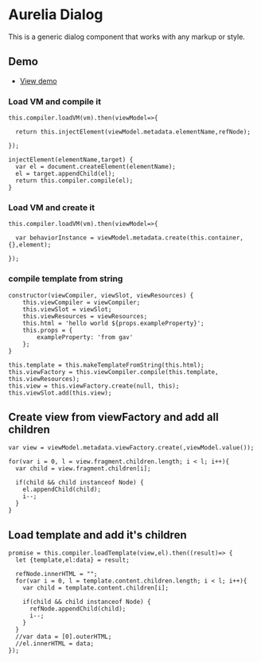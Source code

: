 
# Aurelia Dialog

This is a generic dialog component that works with any markup or style.


## Demo

- [View demo](demo)



### Load VM and compile it
    
    this.compiler.loadVM(vm).then(viewModel=>{
    
      return this.injectElement(viewModel.metadata.elementName,refNode);
      
    });
    
    injectElement(elementName,target) {
      var el = document.createElement(elementName);
      el = target.appendChild(el);
      return this.compiler.compile(el);
    }
    
    
### Load VM and create it

    this.compiler.loadVM(vm).then(viewModel=>{
        
      var behaviorInstance = viewModel.metadata.create(this.container,{},element);
      
    });
        
        
        
### compile template from string

    constructor(viewCompiler, viewSlot, viewResources) {
        this.viewCompiler = viewCompiler;
        this.viewSlot = viewSlot;
        this.viewResources = viewResources;
        this.html = 'hello world ${props.exampleProperty}';
        this.props = {
            exampleProperty: 'from gav'
        };
    }
    
    this.template = this.makeTemplateFromString(this.html);
    this.viewFactory = this.viewCompiler.compile(this.template, this.viewResources);
    this.view = this.viewFactory.create(null, this);
    this.viewSlot.add(this.view);
    
    
## Create view from viewFactory and add all children

    var view = viewModel.metadata.viewFactory.create(,viewModel.value());
    
    for(var i = 0, l = view.fragment.children.length; i < l; i++){
      var child = view.fragment.children[i];
      
      if(child && child instanceof Node) {
        el.appendChild(child);
        i--;
      }
    }
    
    
## Load template and add it's children

  
    promise = this.compiler.loadTemplate(view,el).then((result)=> {
      let {template,el:data} = result;

      refNode.innerHTML = "";
      for(var i = 0, l = template.content.children.length; i < l; i++){
        var child = template.content.children[i];

        if(child && child instanceof Node) {
          refNode.appendChild(child);
          i--;
        }
      }
      //var data = [0].outerHTML;
      //el.innerHTML = data;
    });
